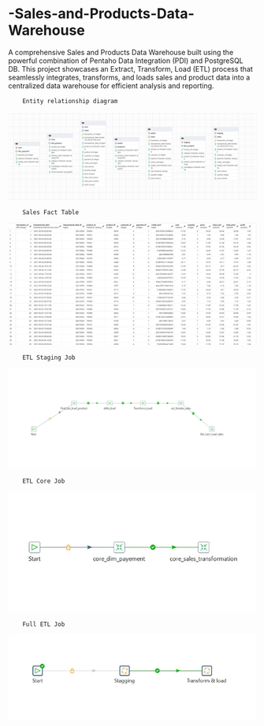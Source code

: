 # -Sales-and-Products-Data-Warehouse
A comprehensive Sales and Products Data Warehouse built using the powerful combination of Pentaho Data Integration (PDI) and PostgreSQL DB. This project showcases an Extract, Transform, Load (ETL) process that seamlessly integrates, transforms, and loads sales and product data into a centralized data warehouse for efficient analysis and reporting.

        Entity relationship diagram 
![Full ETL Job](Screenshots/ERD.jpg)

        Sales Fact Table
![Full ETL Job](Screenshots/sales_data.jpg)

        ETL Staging Job
![ETL Staging Job](Screenshots/staging_job.jpg)

        ETL Core Job
![ETL Core Job](Screenshots/core_job.jpg)

        Full ETL Job
![Full ETL Job](Screenshots/ful_ETL_job.jpg)

